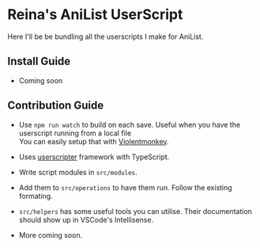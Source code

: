 # Reina's AniList UserScript

Here I'll be be bundling all the userscripts I make for AniList.

## Install Guide

- Coming soon

## Contribution Guide

- Use `npm run watch` to build on each save. Useful when you have the userscript running from a local file <br> You can easily setup that with [Violentmonkey](https://violentmonkey.github.io/posts/how-to-edit-scripts-with-your-favorite-editor/#install-a-local-script).

- Uses [userscripter](https://github.com/SimonAlling/userscripter) framework with TypeScript.

- Write script modules in `src/modules`.

- Add them to `src/operations` to have them run. Follow the existing formating.

- `src/helpers` has some useful tools you can utilise. Their documentation should show up in VSCode's Intellisense.

- More coming soon.
